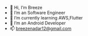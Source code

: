 - 👋 Hi, I’m Breeze
- 👀 I’m an Software Engineer
- 🌱 I’m currently learning AWS,Flutter
- 💞️ I’m an Android Developer
- 📫 breezenadar12@gmail.com

<!---
breezen12/breezen12 is a ✨ special ✨ repository because its `README.md` (this file) appears on your GitHub profile.
You can click the Preview link to take a look at your changes.
--->
